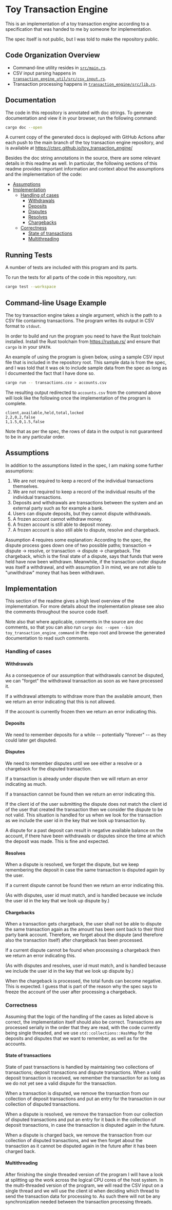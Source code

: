 # Toy Transaction Engine

This is an implementation of a toy transaction engine according to a specification
that was handed to me by someone for implementation.

The spec itself is not public, but I was told to make the repository public.

## Code Organization Overview

* Command-line utility resides in [`src/main.rs`](src/main.rs).
* CSV input parsing happens in [`transaction_engine_util/src/csv_input.rs`](transaction_engine_util/src/csv_input.rs).
* Transaction processing happens in [`transaction_engine/src/lib.rs`](transaction_engine/src/lib.rs).

## Documentation

The code in this repository is annotated with doc strings. To generate documentation
and view it in your browser, run the following command:

```zsh
cargo doc --open
```

A current copy of the generated docs is deployed with GitHub Actions after each
push to the main branch of the toy transaction engine repository, and is available
at https://ctsrc.github.io/toy_transaction_engine/

Besides the doc string annotations in the source, there are some relevant details
in this readme as well. In particular, the following sections of this readme
provides important information and context about the assumptions and the
implementation of the code:

* [Assumptions](#assumptions)
* [Implementation](#implementation)
  - [Handling of cases](#handling-of-cases)
    * [Withdrawals](#withdrawals)
    * [Deposits](#deposits)
    * [Disputes](#disputes)
    * [Resolves](#resolves)
    * [Chargebacks](#chargebacks)
  - [Correctness](#correctness)
    * [State of transactions](#state-of-transactions)
    * [Multithreading](#multithreading)

## Running Tests

A number of tests are included with this program and its parts.

To run the tests for all parts of the code in this repository, run:

```zsh
cargo test --workspace
```

## Command-line Usage Example

The toy transaction engine takes a single argument, which is the path to a CSV file
containing transactions. The program writes its output in CSV format to `stdout`.

In order to build and run the program you need to have the Rust toolchain
installed. Install the Rust toolchain from https://rustup.rs/ and ensure
that `cargo` is in your `$PATH`.

An example of using the program is given below, using a sample CSV input
file that is included in the repository root. This sample data is from
the spec, and I was told that it was ok to include sample data from
the spec as long as I documented the fact that I have done so.

```zsh
cargo run -- transactions.csv > accounts.csv
```

The resulting output redirected to `accounts.csv` from the command above
will look like the following once the implementation of the program
is complete.

```csv
client,available,held,total,locked
2,2,0,2,false
1,1.5,0,1.5,false
```

Note that as per the spec, the rows of data in the output is
not guaranteed to be in any particular order.

## Assumptions

In addition to the assumptions listed in the spec, I am making some further assumptions:

1. We are not required to keep a record of the individual transactions themselves.
2. We are not required to keep a record of the individual results of the individual transactions.
3. Deposits and withdrawals are transactions between the system and an external
   party such as for example a bank.
4. Users can dispute deposits, but they cannot dispute withdrawals.
5. A frozen account cannot withdraw money.
6. A frozen account is still able to deposit money.
7. A frozen account is also still able to dispute, resolve and chargeback.

Assumption 4 requires some explanation: According to the spec, the dispute process
goes down one of two possible paths; transaction -> dispute -> resolve, or
transaction -> dispute -> chargeback. The chargeback, which is the final state
of a dispute, says that funds that were held have now been withdrawn.
Meanwhile, if the transaction under dispute was itself a withdrawal, and with
assumption 3 in mind, we are not able to "unwithdraw" money that has been withdrawn.

## Implementation

This section of the readme gives a high level overview of the implementation.
For more details about the implementation please see also the comments
throughout the source code itself.

Note also that where applicable, comments in the source are doc comments, so that
you can also run `cargo doc --open --bin toy_transaction_engine_command`
in the repo root and browse the generated documentation to read such comments.

### Handling of cases

#### Withdrawals

As a consequence of our assumption that withdrawals cannot be disputed, we can
"forget" the withdrawal transaction as soon as we have processed it.

If a withdrawal attempts to withdraw more than the available amount, then
we return an error indicating that this is not allowed.

If the account is currently frozen then we return an error indicating this.

#### Deposits

We need to remember deposits for a while -- potentially "forever" -- as they could
later get disputed.

#### Disputes

We need to remember disputes until we see either a resolve or a chargeback for
the disputed transaction.

If a transaction is already under dispute then we will return an error indicating as much.

If a transaction cannot be found then we return an error indicating this.

If the client id of the user submitting the dispute does not match the client id
of the user that created the transaction then we consider the dispute to be not valid.
This situation is handled for us when we look for the transaction as we include
the user id in the key that we look up transaction by.

A dispute for a past deposit can result in negative available balance on the account,
if there have been withdrawals or disputes since the time at which the deposit was made.
This is fine and expected.

#### Resolves

When a dispute is resolved, we forget the dispute, but we keep remembering the deposit
in case the same transaction is disputed again by the user.

If a current dispute cannot be found then we return an error indicating this.

(As with disputes, user id must match, and is handled because we include the user id
in the key that we look up dispute by.)

#### Chargebacks

When a transaction gets chargeback, the user shall not be able to dispute the same transaction
again as the amount has been sent back to their third party bank account. Therefore, we forget
about the dispute (and therefore also the transaction itself) after chargeback has been processed.

If a current dispute cannot be found when processing a chargeback
then we return an error indicating this.

(As with disputes and resolves, user id must match, and is handled because we include the user id
in the key that we look up dispute by.)

When the chargeback is processed, the total funds can become negative. This is expected.
I guess that is part of the reason why the spec says to freeze the account of the user
after processing a chargeback.

### Correctness

Assuming that the logic of the handling of the cases as listed above is correct,
the implementation itself should also be correct. Transactions are processed
serially in the order that they are read, with the code currently being
single threaded, and we use `std::collections::HashMap` for the deposits
and disputes that we want to remember, as well as for the accounts.

#### State of transactions

State of past transactions is handled by maintaining two collections of transactions;
deposit transactions and dispute transactions. When a valid deposit transaction is
received, we remember the transaction for as long as we do not yet see a valid
dispute for the transaction.

When a transaction is disputed, we remove the transaction from our collection
of deposit transactions and put an entry for the transaction in our collection
of disputed transactions.

When a dispute is resolved, we remove the transaction from our collection of
disputed transactions and put an entry for it back in the collection of
deposit transactions, in case the transaction is disputed again in the future.

When a dispute is charged back, we remove the transaction from our collection of
disputed transactions, and we then forget about the transaction as it cannot
be disputed again in the future after it has been charged back.

#### Multithreading

After finishing the single threaded version of the program I will have
a look at splitting up the work across the logical CPU cores of the host
system. In the multi-threaded version of the program, we will read the CSV
input on a single thread and we will use the client id when deciding which
thread to send the transaction data for processing to. As such there will
not be any synchronization needed between the transaction processing threads.

